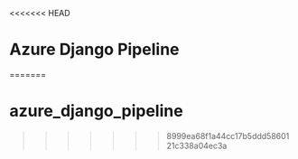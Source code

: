 <<<<<<< HEAD
# Azure Django Pipeline
=======
# azure_django_pipeline
>>>>>>> 8999ea68f1a44cc17b5ddd5860121c338a04ec3a
